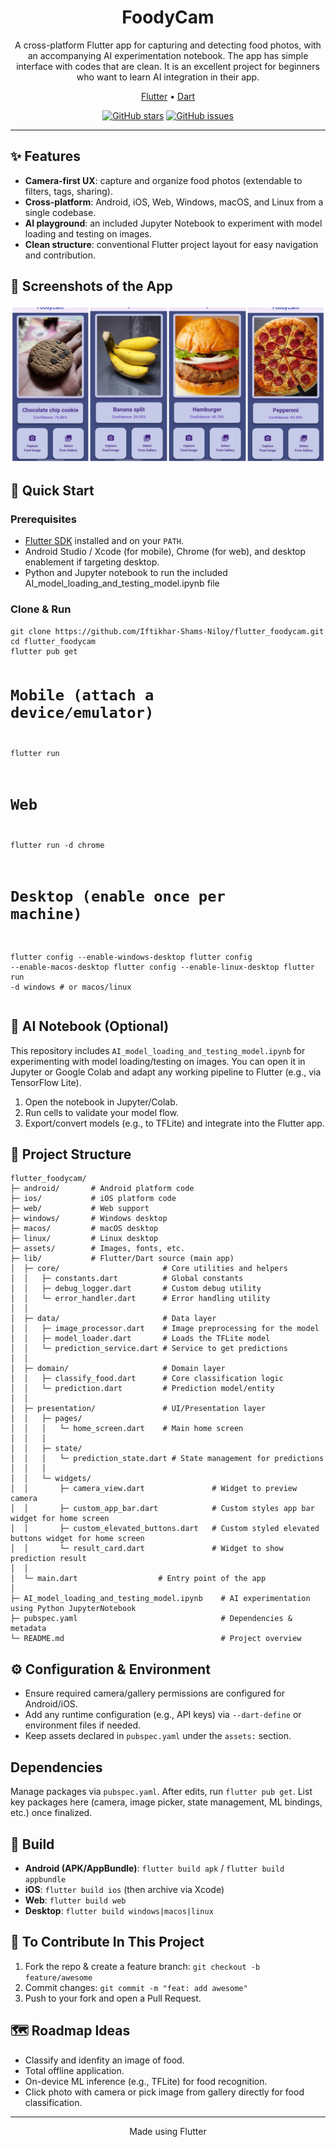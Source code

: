 <!-- README.md (HTML version) -->

<h1 align="center">FoodyCam</h1>

<p align="center">
  A cross-platform Flutter app for capturing and detecting food photos, with an accompanying AI experimentation notebook. The app has simple interface with codes that are clean. It is an excellent project for beginners who want to learn AI integration in their app.
</p>

<p align="center">
  <a href="https://flutter.dev">Flutter</a> •
  <a href="https://dart.dev">Dart</a>
</p>

<p align="center">
  <a href="https://github.com/Iftikhar-Shams-Niloy/flutter_foodycam/stargazers"><img alt="GitHub stars" src="https://img.shields.io/github/stars/Iftikhar-Shams-Niloy/flutter_foodycam?style=flat"></a>
  <a href="https://github.com/Iftikhar-Shams-Niloy/flutter_foodycam/issues"><img alt="GitHub issues" src="https://img.shields.io/github/issues/Iftikhar-Shams-Niloy/flutter_foodycam"></a>
</p>

<hr/>

<h2>✨ Features</h2>
<ul>
  <li><strong>Camera-first UX</strong>: capture and organize food photos (extendable to filters, tags, sharing).</li>
  <li><strong>Cross-platform</strong>: Android, iOS, Web, Windows, macOS, and Linux from a single codebase.</li>
  <li><strong>AI playground</strong>: an included Jupyter Notebook to experiment with model loading and testing on images.</li>
  <li><strong>Clean structure</strong>: conventional Flutter project layout for easy navigation and contribution.</li>
</ul>

<h2>📸 Screenshots of the App</h2>
<p>
  <img src="foodyCam_Sample.jpg" alt="Home screen" />
</p>

<h2>🚀 Quick Start</h2>

<h3>Prerequisites</h3>
<ul>
  <li> <a href="https://docs.flutter.dev/get-started/install">Flutter SDK</a> installed and on your <code>PATH</code>.</li>
  <li> Android Studio / Xcode (for mobile), Chrome (for web), and desktop enablement if targeting desktop.</li>
  <li> Python and Jupyter notebook to run the included AI_model_loading_and_testing_model.ipynb file </li>
</ul>

<h3>Clone & Run</h3>
<pre><code>git clone https://github.com/Iftikhar-Shams-Niloy/flutter_foodycam.git
cd flutter_foodycam
flutter pub get

# Mobile (attach a device/emulator)
flutter run

# Web
flutter run -d chrome

# Desktop (enable once per machine)
flutter config --enable-windows-desktop
flutter config --enable-macos-desktop
flutter config --enable-linux-desktop
flutter run -d windows   # or macos/linux
</code></pre>

<h2>🤖 AI Notebook (Optional)</h2>
<p>
  This repository includes <code>AI_model_loading_and_testing_model.ipynb</code> for experimenting with model loading/testing on images.
  You can open it in Jupyter or Google Colab and adapt any working pipeline to Flutter (e.g., via TensorFlow Lite).
</p>
<ol>
  <li>Open the notebook in Jupyter/Colab.</li>
  <li>Run cells to validate your model flow.</li>
  <li>Export/convert models (e.g., to TFLite) and integrate into the Flutter app.</li>
</ol>

<h2>📂 Project Structure</h2>
<pre><code>flutter_foodycam/
├─ android/       # Android platform code
├─ ios/           # iOS platform code
├─ web/           # Web support
├─ windows/       # Windows desktop
├─ macos/         # macOS desktop
├─ linux/         # Linux desktop
├─ assets/        # Images, fonts, etc.
├─ lib/           # Flutter/Dart source (main app)
│  ├─ core/                       # Core utilities and helpers
│  │   ├─ constants.dart          # Global constants
│  │   ├─ debug_logger.dart       # Custom debug utility
│  │   └─ error_handler.dart      # Error handling utility
│  │
│  ├─ data/                       # Data layer 
│  │   ├─ image_processor.dart    # Image preprocessing for the model
│  │   ├─ model_loader.dart       # Loads the TFLite model
│  │   └─ prediction_service.dart # Service to get predictions
│  │
│  ├─ domain/                     # Domain layer 
│  │   ├─ classify_food.dart      # Core classification logic
│  │   └─ prediction.dart         # Prediction model/entity
│  │
│  ├─ presentation/               # UI/Presentation layer
│  │   ├─ pages/
│  │   │   └─ home_screen.dart    # Main home screen
│  │   │
│  │   ├─ state/
│  │   │   └─ prediction_state.dart # State management for predictions
│  │   │
│  │   └─ widgets/
│  │       ├─ camera_view.dart               # Widget to preview camera
│  │       ├─ custom_app_bar.dart            # Custom styles app bar widget for home screen
│  │       ├─ custom_elevated_buttons.dart   # Custom styled elevated buttons widget for home screen
│  │       └─ result_card.dart               # Widget to show prediction result
│  │
│  └─ main.dart                  # Entry point of the app
│
├─ AI_model_loading_and_testing_model.ipynb    # AI experimentation using Python JupyterNotebook
├─ pubspec.yaml                                # Dependencies & metadata
└─ README.md                                   # Project overview
</code></pre>


<h2>⚙️ Configuration & Environment</h2>
<ul>
  <li>Ensure required camera/gallery permissions are configured for Android/iOS.</li>
  <li>Add any runtime configuration (e.g., API keys) via <code>--dart-define</code> or environment files if needed.</li>
  <li>Keep assets declared in <code>pubspec.yaml</code> under the <code>assets:</code> section.</li>
</ul>

<h2> Dependencies</h2>
<p>
  Manage packages via <code>pubspec.yaml</code>. After edits, run <code>flutter pub get</code>.
  List key packages here (camera, image picker, state management, ML bindings, etc.) once finalized.
</p>

<h2>📁 Build</h2>
<ul>
  <li><strong>Android (APK/AppBundle)</strong>: <code>flutter build apk</code> / <code>flutter build appbundle</code></li>
  <li><strong>iOS</strong>: <code>flutter build ios</code> (then archive via Xcode)</li>
  <li><strong>Web</strong>: <code>flutter build web</code></li>
  <li><strong>Desktop</strong>: <code>flutter build windows|macos|linux</code></li>
</ul>

<h2>🤝 To Contribute In This Project</h2>
<ol>
  <li>Fork the repo &amp; create a feature branch: <code>git checkout -b feature/awesome</code></li>
  <li>Commit changes: <code>git commit -m "feat: add awesome"</code></li>
  <li>Push to your fork and open a Pull Request.</li>
</ol>

<h2>🗺️ Roadmap Ideas </h2>
<ul>
  <li>Classify and idenfity an image of food.</li>
  <li>Total offline application.</li>
  <li>On-device ML inference (e.g., TFLite) for food recognition.</li>
  <li>Click photo with camera or pick image from gallery directly for food classification.</li>
</ul>

<hr/>

<p align="center">
   Made using Flutter 
</p>
